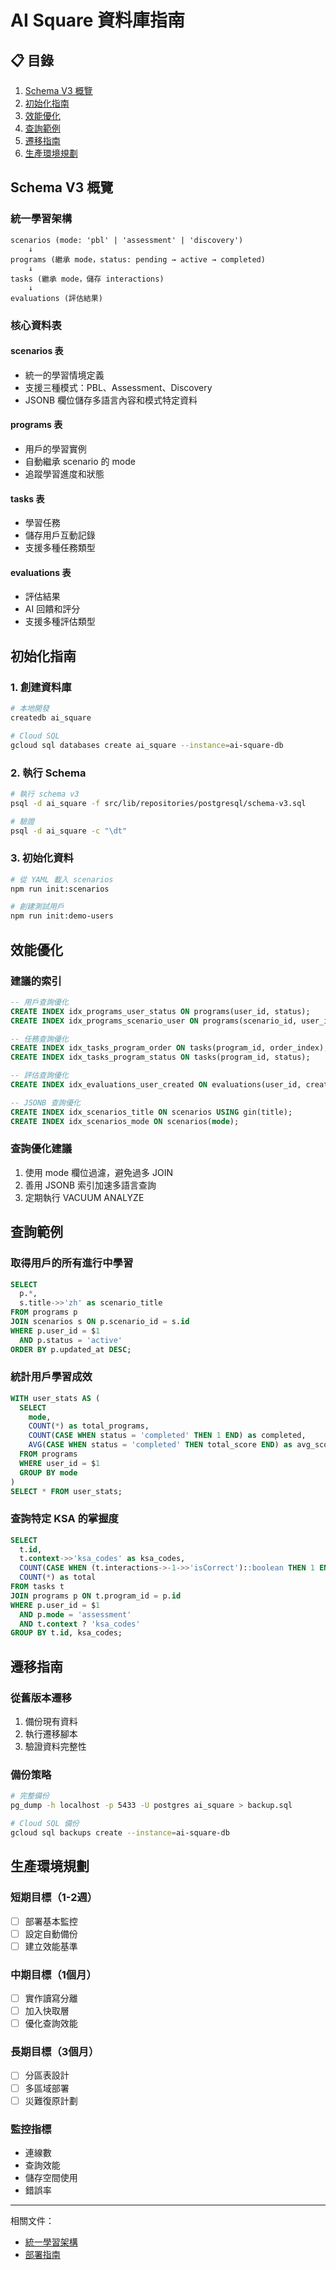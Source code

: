 # AI Square 資料庫指南

## 📋 目錄
1. [Schema V3 概覽](#schema-v3-概覽)
2. [初始化指南](#初始化指南)
3. [效能優化](#效能優化)
4. [查詢範例](#查詢範例)
5. [遷移指南](#遷移指南)
6. [生產環境規劃](#生產環境規劃)

## Schema V3 概覽

### 統一學習架構
```
scenarios (mode: 'pbl' | 'assessment' | 'discovery')
    ↓
programs (繼承 mode，status: pending → active → completed)
    ↓
tasks (繼承 mode，儲存 interactions)
    ↓
evaluations (評估結果)
```

### 核心資料表

#### scenarios 表
- 統一的學習情境定義
- 支援三種模式：PBL、Assessment、Discovery
- JSONB 欄位儲存多語言內容和模式特定資料

#### programs 表
- 用戶的學習實例
- 自動繼承 scenario 的 mode
- 追蹤學習進度和狀態

#### tasks 表
- 學習任務
- 儲存用戶互動記錄
- 支援多種任務類型

#### evaluations 表
- 評估結果
- AI 回饋和評分
- 支援多種評估類型

## 初始化指南

### 1. 創建資料庫
```bash
# 本地開發
createdb ai_square

# Cloud SQL
gcloud sql databases create ai_square --instance=ai-square-db
```

### 2. 執行 Schema
```bash
# 執行 schema v3
psql -d ai_square -f src/lib/repositories/postgresql/schema-v3.sql

# 驗證
psql -d ai_square -c "\dt"
```

### 3. 初始化資料
```bash
# 從 YAML 載入 scenarios
npm run init:scenarios

# 創建測試用戶
npm run init:demo-users
```

## 效能優化

### 建議的索引
```sql
-- 用戶查詢優化
CREATE INDEX idx_programs_user_status ON programs(user_id, status);
CREATE INDEX idx_programs_scenario_user ON programs(scenario_id, user_id);

-- 任務查詢優化
CREATE INDEX idx_tasks_program_order ON tasks(program_id, order_index);
CREATE INDEX idx_tasks_program_status ON tasks(program_id, status);

-- 評估查詢優化
CREATE INDEX idx_evaluations_user_created ON evaluations(user_id, created_at DESC);

-- JSONB 查詢優化
CREATE INDEX idx_scenarios_title ON scenarios USING gin(title);
CREATE INDEX idx_scenarios_mode ON scenarios(mode);
```

### 查詢優化建議
1. 使用 mode 欄位過濾，避免過多 JOIN
2. 善用 JSONB 索引加速多語言查詢
3. 定期執行 VACUUM ANALYZE

## 查詢範例

### 取得用戶的所有進行中學習
```sql
SELECT 
  p.*,
  s.title->>'zh' as scenario_title
FROM programs p
JOIN scenarios s ON p.scenario_id = s.id
WHERE p.user_id = $1 
  AND p.status = 'active'
ORDER BY p.updated_at DESC;
```

### 統計用戶學習成效
```sql
WITH user_stats AS (
  SELECT 
    mode,
    COUNT(*) as total_programs,
    COUNT(CASE WHEN status = 'completed' THEN 1 END) as completed,
    AVG(CASE WHEN status = 'completed' THEN total_score END) as avg_score
  FROM programs
  WHERE user_id = $1
  GROUP BY mode
)
SELECT * FROM user_stats;
```

### 查詢特定 KSA 的掌握度
```sql
SELECT 
  t.id,
  t.context->>'ksa_codes' as ksa_codes,
  COUNT(CASE WHEN (t.interactions->-1->>'isCorrect')::boolean THEN 1 END) as correct,
  COUNT(*) as total
FROM tasks t
JOIN programs p ON t.program_id = p.id
WHERE p.user_id = $1
  AND p.mode = 'assessment'
  AND t.context ? 'ksa_codes'
GROUP BY t.id, ksa_codes;
```

## 遷移指南

### 從舊版本遷移
1. 備份現有資料
2. 執行遷移腳本
3. 驗證資料完整性

### 備份策略
```bash
# 完整備份
pg_dump -h localhost -p 5433 -U postgres ai_square > backup.sql

# Cloud SQL 備份
gcloud sql backups create --instance=ai-square-db
```

## 生產環境規劃

### 短期目標（1-2週）
- [ ] 部署基本監控
- [ ] 設定自動備份
- [ ] 建立效能基準

### 中期目標（1個月）
- [ ] 實作讀寫分離
- [ ] 加入快取層
- [ ] 優化查詢效能

### 長期目標（3個月）
- [ ] 分區表設計
- [ ] 多區域部署
- [ ] 災難復原計劃

### 監控指標
- 連線數
- 查詢效能
- 儲存空間使用
- 錯誤率

---

相關文件：
- [統一學習架構](./unified-learning-architecture.md)
- [部署指南](../deployment/deployment-guide.md)